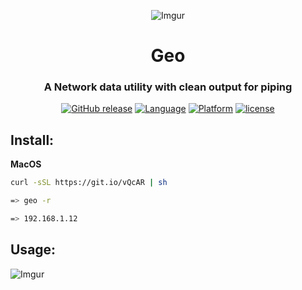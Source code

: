 <div align="center">

![Imgur](http://i.imgur.com/Jk3L3EO.png)

# Geo
### A Network data utility with clean output for piping

[![GitHub release](https://img.shields.io/github/release/jakewmeyer/Geo.svg)]()
[![Language](https://img.shields.io/badge/language-Bash-gray.svg)]()
[![Platform](https://img.shields.io/badge/platform-MacOS%20%2B%20Linux-blue.svg)]()
[![license](https://img.shields.io/github/license/mashape/apistatus.svg)]()

</div>

## Install:
**MacOS**
```bash
curl -sSL https://git.io/vQcAR | sh
```
```bash
=> geo -r

=> 192.168.1.12
```
## Usage:

![Imgur](http://i.imgur.com/mvCaCfy.png)

